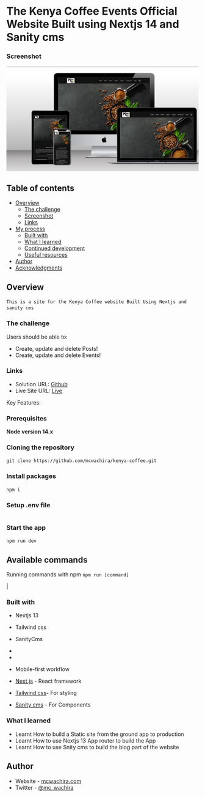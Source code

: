 # The Kenya Coffee Events Official Website Built using Nextjs 14 and Sanity cms


### Screenshot
<img src="./kenya-coffee.png">


## Table of contents

- [Overview](#overview)
    - [The challenge](#the-challenge)
    - [Screenshot](#screenshot)
    - [Links](#links)
- [My process](#my-process)
    - [Built with](#built-with)
    - [What I learned](#what-i-learned)
    - [Continued development](#continued-development)
    - [Useful resources](#useful-resources)
- [Author](#author)
- [Acknowledgments](#acknowledgments)



## Overview
    This is a site for the Kenya Coffee website Built Using Nextjs and sanity cms

### The challenge

Users should be able to:

- Create, update and delete Posts!
- Create, update and delete Events!

### Links

- Solution URL: [Github](https://github.com/mcwachira/kenya-coffee)
- Live Site URL: [Live](https://www.kenyacoffeeevents.org/)



Key Features:

### Prerequisites

**Node version 14.x**

### Cloning the repository

```shell
git clone https://github.com/mcwachira/kenya-coffee.git
```

### Install packages

```shell
npm i
```

### Setup .env file


```js

```


### Start the app

```shell
npm run dev
```

## Available commands

Running commands with npm `npm run [command]`

| 


### Built with

- Nextjs 13
- Tailwind css
- SanityCms
- 
-
- Mobile-first workflow

- [Next.js](https://nextjs.org/) - React framework
- [Tailwind css](https://tailwindcss.com/)- For styling
- [Sanity cms](https://www.sanity.io/) - For Components



### What I learned

- Learnt How to build a Static site from the ground app to production
- Learnt How to use Nextjs 13 App router to build the App
- Learnt How to use Snity cms to build the blog part of the website


## Author

- Website - [mcwachira.com](https://mcwachira.com)
- Twitter - [@mc_wachira](https:https://twitter.com/mc_wachira)



